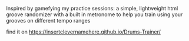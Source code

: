 Inspired by gamefying my practice sessions:
 a simple, lightweight html groove randomizer with a built in metronome to help you train using your grooves on different tempo ranges

  find it on
   https://insertclevernamehere.github.io/Drums-Trainer/
